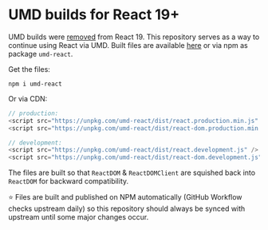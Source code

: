 # UMD builds for React 19+

UMD builds were [removed](https://react.dev/blog/2024/04/25/react-19-upgrade-guide#umd-builds-removed) from React 19. This repository serves as a way to continue using React via UMD. Built files are available [here](https://github.com/lofcz/react19umd/releases) or via npm as package `umd-react`. 

Get the files:

```
npm i umd-react
```

Or via CDN:
```js
// production:
<script src="https://unpkg.com/umd-react/dist/react.production.min.js" />
<script src="https://unpkg.com/umd-react/dist/react-dom.production.min.js" />

// development:
<script src="https://unpkg.com/umd-react/dist/react.development.js" />
<script src="https://unpkg.com/umd-react/dist/react-dom.development.js" />
```


The files are built so that `ReactDOM` & `ReactDOMClient` are squished back into `ReactDOM` for backward compatibility.

⭐ Files are built and published on NPM automatically (GitHub Workflow checks upstream daily) so this repository should always be synced with upstream until some major changes occur.
